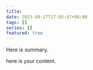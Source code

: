 ```yaml
---
title:
date: 2023-09-27T17:05:47+08:00
tags: []
series: []
featured: true
---
```

Here is summary.

<!--more-->

here is your content.

